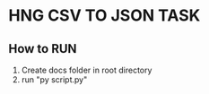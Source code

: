 # HNG CSV TO JSON TASK

## How to RUN

1. Create docs folder in root directory
2. run "py script.py"
